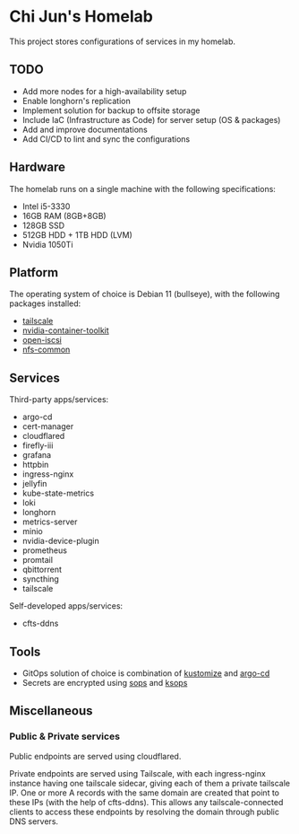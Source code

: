 # Chi Jun's Homelab

This project stores configurations of services in my homelab.

## TODO

- Add more nodes for a high-availability setup
- Enable longhorn's replication
- Implement solution for backup to offsite storage
- Include IaC (Infrastructure as Code) for server setup (OS & packages)
- Add and improve documentations
- Add CI/CD to lint and sync the configurations

## Hardware

The homelab runs on a single machine with the following specifications:

- Intel i5-3330
- 16GB RAM (8GB+8GB)
- 128GB SSD
- 512GB HDD + 1TB HDD (LVM)
- Nvidia 1050Ti

## Platform

The operating system of choice is Debian 11 (bullseye), with the following packages installed:

- [tailscale](https://tailscale.com/kb/1031/install-linux/)
- [nvidia-container-toolkit](https://docs.nvidia.com/datacenter/cloud-native/container-toolkit/install-guide.html#step-2-install-nvidia-container-toolkit)
- [open-iscsi](https://staging--longhornio.netlify.app/docs/0.8.1/deploy/install/#installing-open-iscsi)
- [nfs-common](https://longhorn.io/docs/archives/1.1.0/deploy/install/#installing-nfsv4-client)

## Services

Third-party apps/services:

- argo-cd
- cert-manager
- cloudflared
- firefly-iii
- grafana
- httpbin
- ingress-nginx
- jellyfin
- kube-state-metrics
- loki
- longhorn
- metrics-server
- minio
- nvidia-device-plugin
- prometheus
- promtail
- qbittorrent
- syncthing
- tailscale

Self-developed apps/services:

- cfts-ddns

## Tools

- GitOps solution of choice is combination of [kustomize](https://kubectl.docs.kubernetes.io/references/kustomize/) and [argo-cd](https://argo-cd.readthedocs.io/en/stable/)
- Secrets are encrypted using [sops](https://github.com/mozilla/sops) and [ksops](https://github.com/viaduct-ai/kustomize-sops)

## Miscellaneous

### Public & Private services

Public endpoints are served using cloudflared.

Private endpoints are served using Tailscale, with each ingress-nginx instance having one tailscale sidecar, giving each of them a private tailscale IP.
One or more A records with the same domain are created that point to these IPs (with the help of cfts-ddns).
This allows any tailscale-connected clients to access these endpoints by resolving the domain through public DNS servers.

